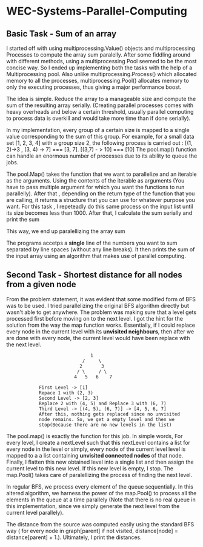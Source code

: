 # WEC-Systems-Parallel-Computing

## Basic Task - Sum of an array

I started off with using multiprocessing.Value() objects and multiprocessing Processes to compute the array sum paralelly. After some fiddling around with different methods, using a multiprocessing Pool seemed to be the most concise way. So I ended up  implementing both the tasks with the help of a Multiprocessing pool. Also unlike multiprocessing.Process() which allocated memory to all the processes, multiprocessing.Pool() allocates memory to only the executing processes, thus giving a major performance boost. 

The idea is simple. Reduce the array to a manageable size and compute the sum of the resulting array serially. (Creating parallel processes comes with heavy overheads and below a certain threshold, usually parallel computing to process data is overkill and would take more time than if done serially).

In my implementation, every group of a certain size is mapped to a single value corresponding to the sum of this group. For example, for a small data set [1, 2, 3, 4] with a group size 2, the following process is carried out : [(1, 2)->3 ,  (3, 4) -> 7] === [3, 7]. [(3,7) - > 10] === [10] The pool.map() function  can handle an enormous number of processes due to its ability to queue the jobs. 

The pool.Map() takes the function that we want to parallelize and an iterable as the arguments. Using the contents of the iterable as arguments (You have to pass multiple argument for which you want the functions to run parallelly). After that , depending on the return type of the function that you are calling, it returns a structure that you can use for whatever purpose you want. For this task , I repeteadly do this same process on the input list until its size becomes less than 1000. After that, I calculate the sum serially and print the sum 


This way, we end up paralellizing the array sum

The programs accetps a <b>single</b> line of the numbers you want to sum separated by line spaces (without any line breaks). It then prints the sum of the input array using an algorithm that makes use of parallel computing. 


## Second  Task - Shortest distance for all nodes from a given node

From the problem statement, it was evident that some modified form of BFS was to be used. I tried parallelizing the original BFS algorithm directly but wasn't able to get anywhere. The problem was making sure that a level gets processed first before moving on to the next level. I got the hint for the solution from the way the map function works. Essentially, if I could replace every node in the current level with its <b>unvisited neighbours</b>, then after we are done with every node, the current level would have been replace with the next level. 


         
                                   1
                                /     \
                               2       3 
                              / \     / \
                             4   5   6    7
                
                First Level -> [1]
                Repace 1 with (2, 3)
                Second Level -> [2, 3]
                Replace 2 with (4, 5) and Replace 3 with (6, 7)
                Third Level -> [(4, 5), (6, 7)] -> [4, 5, 6, 7]
                After this, nothing gets replaced since no unvisited 
                node remains. So, we get a empty level and then we
                stop(Because there are no new levels in the list)

    
The pool.map() is exactly the function for this job. In simple words, For every level, I create a nextLevel such that this nextLevel contains a list for every node in the level or simply, every node of the current level level is mapped to a a list containing <b> unvisited connected nodes </b> of that node. Finally, I flatten this new obtained level into a single list and then assign the current level to this new level. If this new level is empty, I stop. The map.Pool() takes care of paralellizing the process of finding the next level. 

In regular BFS, we process every element of the queue sequentially. In this altered algorithm, we harness the power of the map.Pool() to process all the elements in the queue at a time parallely (Note that there is no real queue in this implementation, since we simply generate the next level from the current level parallely). 

The distance from the source was computed easily using the standard BFS way ( for every node in graph[parent] if not visited, distance[node] = distance[parent] + 1.). Ultimately, I print the distances.



